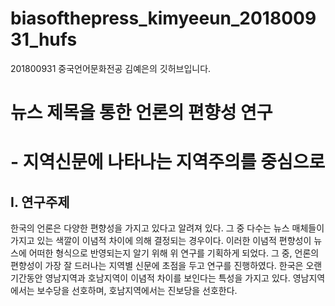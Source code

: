 # biasofthepress_kimyeeun_201800931_hufs
201800931 중국언어문화전공 김예은의 깃허브입니다.

# 뉴스 제목을 통한 언론의 편향성 연구
# - 지역신문에 나타나는 지역주의를 중심으로

## Ⅰ. 연구주제

한국의 언론은 다양한 편향성을 가지고 있다고 알려져 있다. 그 중 다수는 뉴스 매체들이 가지고 있는 색깔이 이념적 차이에 의해 결정되는 경우이다. 이러한 이념적 편향성이 뉴스에 어떠한 형식으로 반영되는지 알기 위해 위 연구를 기획하게 되었다. 
그 중, 언론의 편향성이 가장 잘 드러나는 지역별 신문에 초점을 두고 연구를 진행하였다. 한국은 오랜 기간동안 영남지역과 호남지역이 이념적 차이를 보인다는 특성을 가지고 있다. 영남지역에서는 보수당을 선호하며, 호남지역에서는 진보당을 선호한다.
